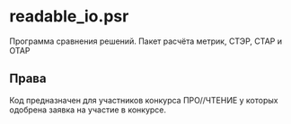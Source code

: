 # readable_io.psr
Программа сравнения решений. Пакет расчёта метрик, СТЭР, СТАР и ОТАР

## Права
Код предназначен для участников конкурса ПРО//ЧТЕНИЕ у которых одобрена заявка на участие в конкурсе.
